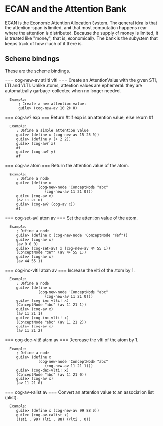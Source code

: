 
ECAN and the Attention Bank
===========================
ECAN is the Economic Attention Allocation System.  The general idea is
that the attention-span is limited, and that most computation happens
near where the attention is distributed. Because the supply of money is
limited, it is treated like "money", that is, economically. The bank
is the subystem that keeps track of how much of it there is.


Scheme bindings
---------------
These are the scheme bindings.

=== cog-new-av sti lti vlti ===
      Create an AttentionValue with the given STI, LTI and VLTI.
      Unlike atoms, attention values are ephemeral: they are automatically
      garbage-collected when no longer needed.

      Example:
          ; Create a new attention value:
          guile> (cog-new-av 10 20 0)


=== cog-av? exp ===
      Return #t if exp is an attention value, else return #f

      Example:
         ; Define a simple attention value
         guile> (define x (cog-new-av 15 25 0))
         guile> (define y (+ 2 2))
         guile> (cog-av? x)
         #t
         guile> (cog-av? y)
         #f

=== cog-av atom ===
      Return the attention value of the atom.

      Example:
         ; Define a node
         guile> (define x
                   (cog-new-node 'ConceptNode "abc"
                      (cog-new-av 11 21 0)))
         guile> (cog-av x)
         (av 11 21 0)
         guile> (cog-av? (cog-av x))
         #t

=== cog-set-av! atom av ===
      Set the attention value of the atom.

      Example:
         ; Define a node
         guile> (define x (cog-new-node 'ConceptNode "def"))
         guile> (cog-av x)
         (av 0 0 0)
         guile> (cog-set-av! x (cog-new-av 44 55 1))
         (ConceptNode "def" (av 44 55 1))
         guile> (cog-av x)
         (av 44 55 1)

=== cog-inc-vlti! atom av ===
      Increase the vlti of the atom by 1.

      Example:
         ; Define a node
         guile> (define x
                   (cog-new-node 'ConceptNode "abc"
                      (cog-new-av 11 21 0)))
         guile> (cog-inc-vlti! x)
         (ConceptNode "abc" (av 11 21 1))
         guile> (cog-av x)
         (av 11 21 1)
         guile> (cog-inc-vlti! x)
         (ConceptNode "abc" (av 11 21 2))
         guile> (cog-av x)
         (av 11 21 2)

=== cog-dec-vlti! atom av ===
      Decrease the vlti of the atom by 1.

      Example:
         ; Define a node
         guile> (define x
                   (cog-new-node 'ConceptNode "abc"
                      (cog-new-av 11 21 1)))
         guile> (cog-dec-vlti! x)
         (ConceptNode "abc" (av 11 21 0))
         guile> (cog-av x)
         (av 11 21 0)

=== cog-av->alist av ===
      Convert an attention value to an association list (alist).

      Example:
         guile> (define x (cog-new-av 99 88 0))
         guile> (cog-av->alist x)
         ((sti . 99) (lti . 88) (vlti . 0))
